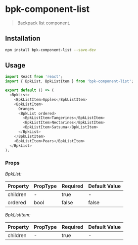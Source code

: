 # bpk-component-list

> Backpack list component.

## Installation

```sh
npm install bpk-component-list --save-dev
```

## Usage

```js
import React from 'react';
import { BpkList, BpkListItem } from 'bpk-component-list';

export default () => (
  <BpkList>
    <BpkListItem>Apples</BpkListItem>
    <BpkListItem>
      Oranges
      <BpkList ordered>
        <BpkListItem>Tangerines</BpkListItem>
        <BpkListItem>Nectarines</BpkListItem>
        <BpkListItem>Satsuma</BpkListItem>
      </BpkList>
    </BpkListItem>
    <BpkListItem>Pears</BpkListItem>
  </BpkList>
);
```

### Props

*BpkList:*

| Property | PropType | Required | Default Value |
| -------- | -------- | -------- | ------------- |
| children | -        | true     | -             |
| ordered  | bool     | false    | false         |

*BpkListItem:*

| Property | PropType | Required | Default Value |
| -------- | -------- | -------- | ------------- |
| children | -        | true     | -             |
